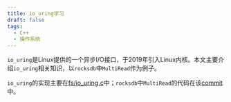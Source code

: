 ```yaml
---
title: io_uring学习
draft: false
tags:
  - C++
  - 操作系统
---
```


```io_uring```是Linux提供的一个异步I/O接口，于2019年引入Linux内核。本文主要介绍```io_uring```相关知识，以```rocksdb```中```MultiRead```作为例子。

```io_uring```的实现主要在[fs/io_uring.c](https://elixir.bootlin.com/linux/v5.12.10/source/fs/io_uring.c)中；```rocksdb```中```MultiRead```的代码在该[commit](https://github.com/facebook/rocksdb/pull/5881/commits/77d20b273c523a4f6fbf2d1579fbbd8bbd254aac)中。




